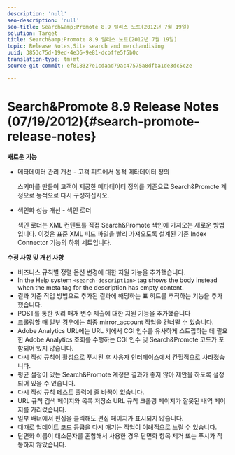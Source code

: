 ```yaml
---
description: 'null'
seo-description: 'null'
seo-title: Search&amp;Promote 8.9 릴리스 노트(2012년 7월 19일)
solution: Target
title: Search&amp;Promote 8.9 릴리스 노트(2012년 7월 19일)
topic: Release Notes,Site search and merchandising
uuid: 3853c75d-19ed-4e36-9e81-dcbffe5f5b0c
translation-type: tm+mt
source-git-commit: ef818327e1cdaad79ac47575a8dfba1de3dc5c2e

---
```



# Search&amp;Promote 8.9 Release Notes (07/19/2012){#search-promote-release-notes}

**새로운 기능**

* 메타데이터 관리 개선 - 고객 피드에서 동적 메타데이터 정의

   스키마를 만들어 고객이 제공한 메타데이터 정의를 기준으로 Search&amp;Promote 계정으로 동적으로 다시 구성하십시오.
* 색인화 성능 개선 - 색인 로더

   색인 로더는 XML 컨텐트를 직접 Search&amp;Promote 색인에 가져오는 새로운 방법입니다. 이것은 표준 XML 피드 파일을 빨리 가져오도록 설계된 기존 Index Connector 기능의 하위 세트입니다.

**수정 사항 및 개선 사항**

* 비즈니스 규칙별 정렬 옵션 변경에 대한 지원 기능을 추가했습니다.
* In the Help system `<search-description>` tag shows the body instead when the meta tag for the description has empty content.
* 결과 기준 작업 방법으로 추가된 결과에 해당하는 표 히트를 추적하는 기능을 추가했습니다.
* POST를 통한 쿼리 매개 변수 제출에 대한 지원 기능을 추가했습니다
* 크롤링할 때 일부 경우에는 최종 mirror_account 작업을 건너뛸 수 있습니다.
* Adobe Analytics URL에는 URL 키에서 CGI 인수를 유사하게 스트립하는 데 필요한 Adobe Analytics 조회를 수행하는 CGI 인수 및 Search&amp;Promote 코드가 포함되어 있지 않습니다.
* 다시 작성 규칙이 활성으로 푸시된 후 사용자 인터페이스에서 간헐적으로 사라졌습니다.
* 평균 설정이 있는 Search&amp;Promote 계정은 결과가 좋지 않아 제안을 하도록 설정되어 있을 수 있습니다.
* 다시 작성 규칙 테스트 출력에 줄 바꿈이 없습니다.
* URL 규칙 검색 페이지와 목록 저장소 URL 규칙 크롤링 페이지가 잘못된 내역 페이지를 가리켰습니다.
* 일부 배너에서 편집을 클릭해도 편집 페이지가 표시되지 않습니다.
* 때때로 업데이트 코드 등급을 다시 매기는 작업이 이례적으로 느릴 수 있습니다.
* 단면화 이름이 대소문자를 혼합해서 사용한 경우 단면화 항목 제거 또는 푸시가 작동하지 않았습니다.

